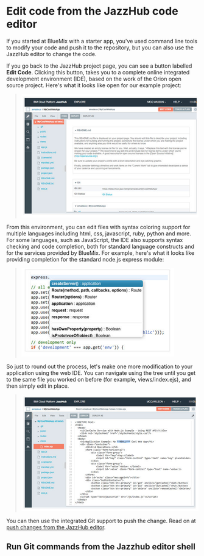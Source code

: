 # Edit code from the JazzHub code editor

If you started at BlueMix with a starter app, you've used command line tools to modify your code 
and push it to the repository, but you can also use the JazzHub editor to change the code. 

If you go back to the JazzHub project page, you can see a button labelled **Edit Code**. 
Clicking this button, takes you to a complete online integrated development environment (IDE), 
based on the work of the Orion open source project. Here's what it looks like open for our example project:

>	![JazzHub editor](../images/guidebm/jazzhubeditor.jpg) 

From this environment, you can edit files with syntax coloring support for multiple languages including html, css, javascript, ruby, python and more. For some languages, such as JavaScript, the IDE also supports syntax checking and code completion, both for standard language constructs and for the services provided by BlueMix. 
For example, here's what it looks like providing completion for the standard node.js express module:

>	![JazzHub editor with code](../images/guidebm/jazzhubeditorcode.jpg) 

So just to round out the process, let's make one more modification to your application using the web IDE. 
You can navigate using the tree until you get to the same file you worked on before (for example, views/index.ejs), 
and then simply edit in place.

>	![JazzHub editor code change](../images/guidebm/jazzhubeditorcodechg.jpg) 

You can then use the integrated Git support to push the change. Read on at [push changes from the JazzHub editor](../Deploy/pushfromjh).

## Run Git commands from the Jazzhub editor shell


